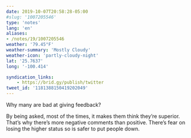 ```yaml
---
date: 2019-10-07T20:58:28-05:00
#slug: '1007205546'
type: 'notes'
lang: 'en'
aliases:
- /notes/19/1007205546
weather: '79.45°F'
weather-summary: 'Mostly Cloudy'
weather-icon: 'partly-cloudy-night'
lat: '25.7637'
long: '-100.414'

syndication_links:
    - https://brid.gy/publish/twitter
tweet_id: '1181388150419202049'
---
```

‪Why many are bad at giving feedback?‬

‪By being asked, most of the times, it makes them think they’re superior. That’s why there’s more negative comments than positive. There’s fear on losing the higher status so is safer to put people down.‬
